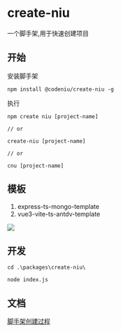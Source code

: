 # create-niu

一个脚手架,用于快速创建项目

## 开始

安装脚手架

```shell
npm install @codeniu/create-niu -g
```

执行

```shell
npm create niu [project-name]

// or

create-niu [project-name]

// or

cnu [project-name]
```

## 模板

1. express-ts-mongo-template
2. vue3-vite-ts-antdv-template

![](https://codeniu-picbed.oss-cn-hangzhou.aliyuncs.com/picbed/202307141551187.jpg)

## 开发

```shell
cd .\packages\create-niu\

node index.js

```

## 文档

[脚手架创建过程](https://juejin.cn/post/7175426757091131449)
